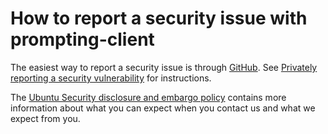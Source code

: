 # How to report a security issue with prompting-client

The easiest way to report a security issue is through [GitHub](https://github.com/canonical/prompting-client/security/advisories/new).
See [Privately reporting a security vulnerability](https://docs.github.com/en/code-security/security-advisories/guidance-on-reporting-and-writing/privately-reporting-a-security-vulnerability)
for instructions.

The [Ubuntu Security disclosure and embargo policy](https://ubuntu.com/security/disclosure-policy)
contains more information about what you can expect when you contact us
and what we expect from you.
